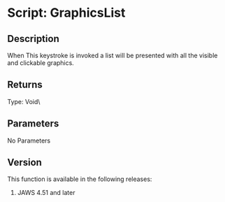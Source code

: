 # Script: GraphicsList

## Description

When This keystroke is invoked a list will be presented with all the
visible and clickable graphics.

## Returns

Type: Void\

## Parameters

No Parameters

## Version

This function is available in the following releases:

1.  JAWS 4.51 and later

